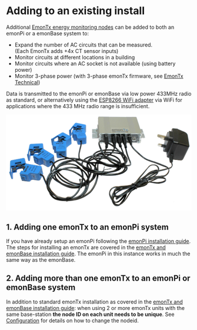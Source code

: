 # Adding to an existing install

Additional [EmonTx energy monitoring nodes](../emontx3/add.md) can be added to both an emonPi or a emonBase system to:

- Expand the number of AC circuits that can be measured.<br>(Each EmonTx adds +4x CT sensor inputs)
- Monitor circuits at different locations in a building
- Monitor circuits where an AC socket is not available (using battery power)
- Monitor 3-phase power (with 3-phase emonTx firmware, see [EmonTx Technical](../emontx3/add.md))

Data is transmitted to the emonPi or emonBase via low power 433MHz radio as standard, or alternatively using the [ESP8266 WiFi adapter](esp8266.md) via WiFi for applications where the 433 MHz radio range is insufficient. 

![emontx](img/emontx.jpg)

## 1. Adding one emonTx to an emonPi system

If you have already setup an emonPi following the [emonPi installation guide](../emonpi/install.md). The steps for installing an emonTx are covered in the [emonTx and emonBase installation guide](../emontx3/install.md). The emonPi in this instance works in much the same way as the emonBase.

## 2. Adding more than one emonTx to an emonPi or emonBase system

In addition to standard emonTx installation as covered in the [emonTx and emonBase installation guide](../emontx3/install.md): when using 2 or more emonTx units with the same base-station **the node ID on each unit needs to be unique**. See [Configuration](configuration.md) for details on how to change the nodeid.

